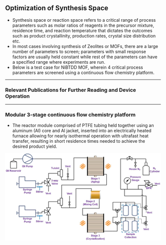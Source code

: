 ## Optimization of Synthesis Space <br>
- Synthesis space or reaction space refers to a critical range of process parameters such as molar ratios of reagents in the precursor mixture, residence time, and reaction temperature that dictates the outcomes such as product crystallinity, production rates, crystal size distribution etc.<br>
- In most cases involving synthesis of Zeolites or MOFs, there are a large number of parameters to screen; parameters with small response factors are usually held constant while rest of the parameters can have a specified range where experiments are run. <br> 
- Below is a test case for NiBTDD MOF, wherein 4 critical process parameters are screened using a continuous flow chemistry platform.<br>  

---

### Relevant Publications for Further Reading and Device Operation<br>


---

### Modular 3-stage continuous flow chemistry platform <br>
- The reactor module comprised of PTFE tubing held together using an aluminum (Al) core and Al jacket, inserted into an electrically heated furnace allowing for nearly isothermal operation with ultrafast heat transfer, resulting in short residence times needed to achieve the desired product yield.<br> 
<img src="images/Reactor Schematic.JPG?raw=true"/>

<br><br>
---
